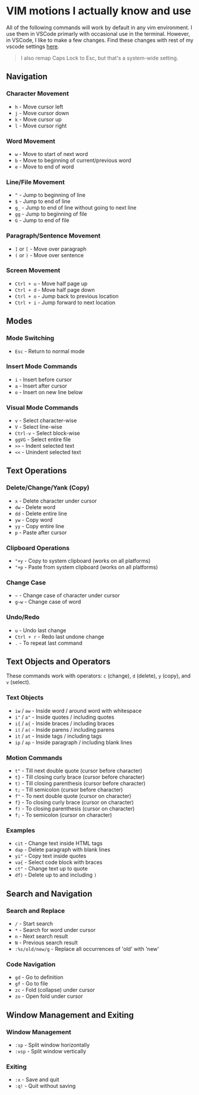 # VIM motions I actually know and use

All of the following commands will work by default in any vim environment. I use them in VSCode primarly with occasional use in the terminal.
However, in VSCode, I like to make a few changes. Find these changes with rest of my vscode settings [here](/docs/template.html?file=vscode.md#settings). 
> I also remap Caps Lock to Esc, but that's a system-wide setting.

## Navigation

### Character Movement
* `h` - Move cursor left
* `j` - Move cursor down
* `k` - Move cursor up
* `l` - Move cursor right

### Word Movement
* `w` - Move to start of next word
* `b` - Move to beginning of current/previous word
* `e` - Move to end of word

### Line/File Movement
* `^` - Jump to beginning of line
* `$` - Jump to end of line
* `g_` - Jump to end of line without going to next line
* `gg` - Jump to beginning of file
* `G` - Jump to end of file

### Paragraph/Sentence Movement
* `]` or `[` - Move over paragraph
* `(` or `)` - Move over sentence

### Screen Movement
* `Ctrl + u` - Move half page up
* `Ctrl + d` - Move half page down
* `Ctrl + o` - Jump back to previous location
* `Ctrl + i` - Jump forward to next location

## Modes

### Mode Switching
* `Esc` - Return to normal mode

### Insert Mode Commands
* `i` - Insert before cursor
* `a` - Insert after cursor
* `o` - Insert on new line below

### Visual Mode Commands
* `v` - Select character-wise
* `V` - Select line-wise
* `Ctrl-v` - Select block-wise
* `ggVG` - Select entire file
* `>>` - Indent selected text
* `<<` - Unindent selected text

## Text Operations

### Delete/Change/Yank (Copy)
* `x` - Delete character under cursor
* `dw` - Delete word
* `dd` - Delete entire line
* `yw` - Copy word
* `yy` - Copy entire line
* `p` - Paste after cursor

### Clipboard Operations
* `"+y` - Copy to system clipboard (works on all platforms)
* `"+p` - Paste from system clipboard (works on all platforms)

### Change Case
* `~` - Change case of character under cursor
* `g~w` - Change case of word

### Undo/Redo
* `u` - Undo last change
* `Ctrl + r` - Redo last undone change
* `.` - To repeat last command

## Text Objects and Operators

These commands work with operators: `c` (change), `d` (delete), `y` (copy), and `v` (select).

### Text Objects
* `iw` / `aw` - Inside word / around word with whitespace
* `i"` / `a"` - Inside quotes / including quotes
* `i{` / `a{` - Inside braces / including braces
* `i(` / `a(` - Inside parens / including parens
* `it` / `at` - Inside tags / including tags
* `ip` / `ap` - Inside paragraph / including blank lines

### Motion Commands
* `t"` - Till next double quote (cursor before character)
* `t}` - Till closing curly brace (cursor before character)
* `t)` - Till closing parenthesis (cursor before character)
* `t;` - Till semicolon (cursor before character)
* `f"` - To next double quote (cursor on character)
* `f}` - To closing curly brace (cursor on character)
* `f)` - To closing parenthesis (cursor on character)
* `f;` - To semicolon (cursor on character)

### Examples
* `cit` - Change text inside HTML tags
* `dap` - Delete paragraph with blank lines
* `yi"` - Copy text inside quotes
* `va{` - Select code block with braces
* `ct"` - Change text up to quote
* `df)` - Delete up to and including `)`

## Search and Navigation

### Search and Replace
* `/` - Start search
* `*` - Search for word under cursor
* `n` - Next search result
* `N` - Previous search result
* `:%s/old/new/g` - Replace all occurrences of 'old' with 'new'

### Code Navigation
* `gd` - Go to definition
* `gf` - Go to file
* `zc` - Fold (collapse) under cursor
* `zo` - Open fold under cursor

## Window Management and Exiting

### Window Management
* `:sp` - Split window horizontally
* `:vsp` - Split window vertically

### Exiting
* `:x` - Save and quit
* `:q!` - Quit without saving

